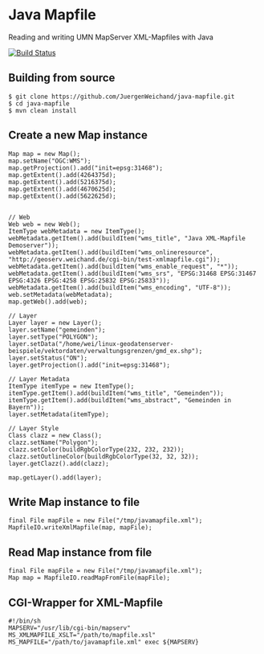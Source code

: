 # Java Mapfile
Reading and writing UMN MapServer XML-Mapfiles with Java

[![Build Status](https://travis-ci.org/JuergenWeichand/java-mapfile.svg?branch=master)](https://travis-ci.org/JuergenWeichand/java-mapfile)

## Building from source

    $ git clone https://github.com/JuergenWeichand/java-mapfile.git
    $ cd java-mapfile
    $ mvn clean install
  

## Create a new Map instance
    
    Map map = new Map();
    map.setName("OGC:WMS");
    map.getProjection().add("init=epsg:31468");
    map.getExtent().add(4264375d);
    map.getExtent().add(5216375d);
    map.getExtent().add(4670625d);
    map.getExtent().add(5622625d);


    // Web
    Web web = new Web();
    ItemType webMetadata = new ItemType();
    webMetadata.getItem().add(buildItem("wms_title", "Java XML-Mapfile Demoserver"));
    webMetadata.getItem().add(buildItem("wms_onlineresource", "http://geoserv.weichand.de/cgi-bin/test-xmlmapfile.cgi"));
    webMetadata.getItem().add(buildItem("wms_enable_request", "*"));
    webMetadata.getItem().add(buildItem("wms_srs", "EPSG:31468 EPSG:31467 EPSG:4326 EPSG:4258 EPSG:25832 EPSG:25833"));
    webMetadata.getItem().add(buildItem("wms_encoding", "UTF-8"));
    web.setMetadata(webMetadata);
    map.getWeb().add(web);

    // Layer
    Layer layer = new Layer();
    layer.setName("gemeinden");
    layer.setType("POLYGON");
    layer.setData("/home/wei/linux-geodatenserver-beispiele/vektordaten/verwaltungsgrenzen/gmd_ex.shp");
    layer.setStatus("ON");
    layer.getProjection().add("init=epsg:31468");

    // Layer Metadata
    ItemType itemType = new ItemType();
    itemType.getItem().add(buildItem("wms_title", "Gemeinden"));
    itemType.getItem().add(buildItem("wms_abstract", "Gemeinden in Bayern"));
    layer.setMetadata(itemType);

    // Layer Style
    Class clazz = new Class();
    clazz.setName("Polygon");
    clazz.setColor(buildRgbColorType(232, 232, 232));
    clazz.setOutlineColor(buildRgbColorType(32, 32, 32));        
    layer.getClazz().add(clazz);

    map.getLayer().add(layer);
        
    
## Write Map instance to file

    final File mapFile = new File("/tmp/javamapfile.xml");
    MapfileIO.writeXmlMapfile(map, mapFile);

## Read Map instance from file

    final File mapFile = new File("/tmp/javamapfile.xml");
    Map map = MapfileIO.readMapFromFile(mapFile);

## CGI-Wrapper for XML-Mapfile

    #!/bin/sh
    MAPSERV="/usr/lib/cgi-bin/mapserv"
    MS_XMLMAPFILE_XSLT="/path/to/mapfile.xsl" MS_MAPFILE="/path/to/javamapfile.xml" exec ${MAPSERV}